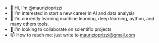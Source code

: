 - 👋 Hi, I’m @maurizioprizzi
- 👀 I’m interested in start a new career in AI and data analysis
- 🌱 I’m currently learning machine learning, deep learning, python, and many others tools.
- 💞️ I’m looking to collaborate on scientific projects
- 📫 How to reach me: just write to maurizioprizzi@gmail.com

<!---
maurizioprizzi/maurizioprizzi is a ✨ special ✨ repository because its `README.md` (this file) appears on your GitHub profile.
You can click the Preview link to take a look at your changes.
--->
